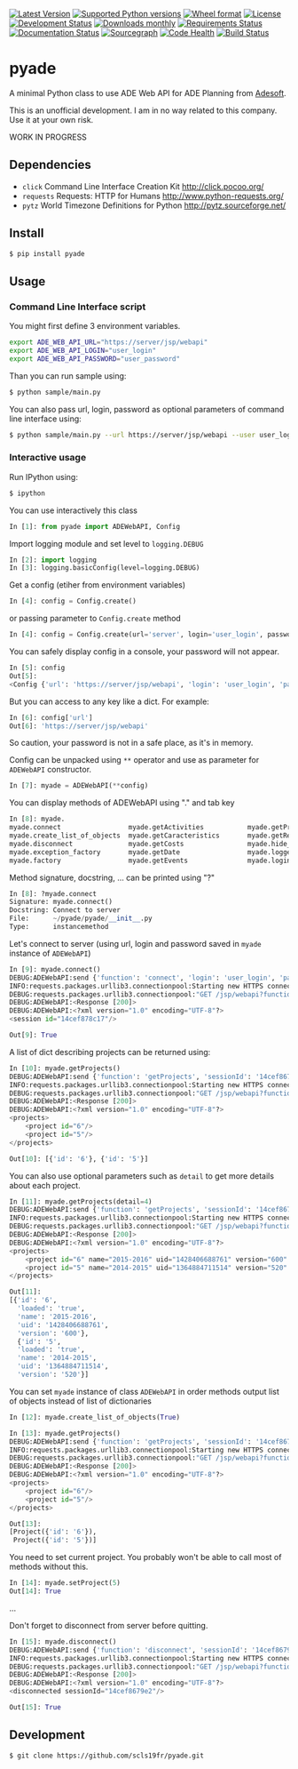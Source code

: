 [![Latest Version](https://img.shields.io/pypi/v/pyade.svg)](https://pypi.python.org/pypi/pyade/)
[![Supported Python versions](https://img.shields.io/pypi/pyversions/pyade.svg)](https://pypi.python.org/pypi/pyade/)
[![Wheel format](https://img.shields.io/pypi/wheel/pyade.svg)](https://pypi.python.org/pypi/pyade/)
[![License](https://img.shields.io/pypi/l/pyade.svg)](https://pypi.python.org/pypi/pyade/)
[![Development Status](https://img.shields.io/pypi/status/pyade.svg)](https://pypi.python.org/pypi/pyade/)
[![Downloads monthly](https://img.shields.io/pypi/dm/pyade.svg)](https://pypi.python.org/pypi/pyade/)
[![Requirements Status](https://requires.io/github/scls19fr/pyade/requirements.svg?branch=master)](https://requires.io/github/scls19fr/pyade/requirements/?branch=master)
[![Documentation Status](https://readthedocs.org/projects/pyade/badge/?version=latest)](http://pyade.readthedocs.org/en/latest/)
[![Sourcegraph](https://sourcegraph.com/api/repos/github.com/scls19fr/pyade/.badges/status.png)](https://sourcegraph.com/github.com/scls19fr/pyade)
[![Code Health](https://landscape.io/github/scls19fr/pyade/master/landscape.svg?style=flat)](https://landscape.io/github/scls19fr/pyade/master)
[![Build Status](https://travis-ci.org/scls19fr/pyade.svg)](https://travis-ci.org/scls19fr/pyade)

# pyade

A minimal Python class to use ADE Web API for ADE Planning from [Adesoft](http://www.adesoft.com/).

This is an unofficial development. I am in no way related to this company. Use it at your own risk.

WORK IN PROGRESS

## Dependencies

 * `click` Command Line Interface Creation Kit http://click.pocoo.org/ 
 * `requests` Requests: HTTP for Humans http://www.python-requests.org/
 * `pytz` World Timezone Definitions for Python http://pytz.sourceforge.net/

## Install

```bash
$ pip install pyade
```

## Usage

### Command Line Interface script

You might first define 3 environment variables.

```bash
export ADE_WEB_API_URL="https://server/jsp/webapi"
export ADE_WEB_API_LOGIN="user_login"
export ADE_WEB_API_PASSWORD="user_password" 
```

Than you can run sample using:

```bash
$ python sample/main.py
```

You can also pass url, login, password as optional parameters of command line interface using:

```bash
$ python sample/main.py --url https://server/jsp/webapi --user user_login --password user_password
```

### Interactive usage

Run IPython using:

```bash
$ ipython
```

You can use interactively this class

```python
In [1]: from pyade import ADEWebAPI, Config
```

Import logging module and set level to `logging.DEBUG`

```python
In [2]: import logging
In [3]: logging.basicConfig(level=logging.DEBUG)
```

Get a config (etiher from environment variables)

```python
In [4]: config = Config.create()
```

or passing parameter to `Config.create` method

```python
In [4]: config = Config.create(url='server', login='user_login', password='user_password')
```

You can safely display config in a console, your password will not appear.

```python
In [5]: config
Out[5]:
<Config {'url': 'https://server/jsp/webapi', 'login': 'user_login', 'password': '*********'}>
```

But you can access to any key like a dict. For example:

```python
In [6]: config['url']
Out[6]: 'https://server/jsp/webapi'
```

So caution, your password is not in a safe place, as it's in memory.

Config can be unpacked using `**` operator and use as parameter for `ADEWebAPI` constructor.

```python
In [7]: myade = ADEWebAPI(**config)
```

You can display methods of ADEWebAPI using "." and tab key

```python
In [8]: myade.
myade.connect                 myade.getActivities           myade.getProjects             myade.opt_params
myade.create_list_of_objects  myade.getCaracteristics       myade.getResources            myade.password
myade.disconnect              myade.getCosts                myade.hide_dict_values        myade.sessionId
myade.exception_factory       myade.getDate                 myade.logger                  myade.setProject
myade.factory                 myade.getEvents               myade.login                   myade.url
```

Method signature, docstring, ... can be printed using "?"

```python
In [8]: ?myade.connect
Signature: myade.connect()
Docstring: Connect to server
File:      ~/pyade/pyade/__init__.py
Type:      instancemethod
```

Let's connect to server (using url, login and password saved in `myade` instance of `ADEWebAPI`)

```python
In [9]: myade.connect()
DEBUG:ADEWebAPI:send {'function': 'connect', 'login': 'user_login', 'password': '*********', 'sessionId': '14cef8679e2'}
INFO:requests.packages.urllib3.connectionpool:Starting new HTTPS connection (1): server
DEBUG:requests.packages.urllib3.connectionpool:"GET /jsp/webapi?function=connect&login=user_login&password=user_password&sessionId=14cef8679e2 HTTP/1.1" 200 None
DEBUG:ADEWebAPI:<Response [200]>
DEBUG:ADEWebAPI:<?xml version="1.0" encoding="UTF-8"?>
<session id="14cef878c17"/>

Out[9]: True
```

A list of dict describing projects can be returned using: 

```python
In [10]: myade.getProjects()
DEBUG:ADEWebAPI:send {'function': 'getProjects', 'sessionId': '14cef8679e2'}
INFO:requests.packages.urllib3.connectionpool:Starting new HTTPS connection (1): server
DEBUG:requests.packages.urllib3.connectionpool:"GET /jsp/webapi?function=getProjects&sessionId=14cef8679e2 HTTP/1.1" 200 None
DEBUG:ADEWebAPI:<Response [200]>
DEBUG:ADEWebAPI:<?xml version="1.0" encoding="UTF-8"?>
<projects>
    <project id="6"/>
    <project id="5"/>
</projects>

Out[10]: [{'id': '6'}, {'id': '5'}]
```

You can also use optional parameters such as `detail` to get more details about each project.

```python
In [11]: myade.getProjects(detail=4)
DEBUG:ADEWebAPI:send {'function': 'getProjects', 'sessionId': '14cef8679e2', 'detail': 4}
INFO:requests.packages.urllib3.connectionpool:Starting new HTTPS connection (1): server
DEBUG:requests.packages.urllib3.connectionpool:"GET /jsp/webapi?function=getProjects&sessionId=14cef8679e2&detail=4 HTTP/1.1" 200 None
DEBUG:ADEWebAPI:<Response [200]>
DEBUG:ADEWebAPI:<?xml version="1.0" encoding="UTF-8"?>
<projects>
    <project id="6" name="2015-2016" uid="1428406688761" version="600" loaded="true"/>
    <project id="5" name="2014-2015" uid="1364884711514" version="520" loaded="true"/>
</projects>

Out[11]:
[{'id': '6',
  'loaded': 'true',
  'name': '2015-2016',
  'uid': '1428406688761',
  'version': '600'},
  {'id': '5',
  'loaded': 'true',
  'name': '2014-2015',
  'uid': '1364884711514',
  'version': '520'}]
```

You can set `myade` instance of class `ADEWebAPI` in order methods output list of objects instead of list of dictionaries

```python
In [12]: myade.create_list_of_objects(True)

In [13]: myade.getProjects()
DEBUG:ADEWebAPI:send {'function': 'getProjects', 'sessionId': '14cef8679e2'}
INFO:requests.packages.urllib3.connectionpool:Starting new HTTPS connection (1): server
DEBUG:requests.packages.urllib3.connectionpool:"GET /jsp/webapi?function=getProjects&sessionId=14cef8679e2 HTTP/1.1" 200 None
DEBUG:ADEWebAPI:<Response [200]>
DEBUG:ADEWebAPI:<?xml version="1.0" encoding="UTF-8"?>
<projects>
    <project id="6"/>
    <project id="5"/>
</projects>

Out[13]:
[Project({'id': '6'}),
 Project({'id': '5'})]
```

You need to set current project. You probably won't be able to call most of methods without this.

```python
In [14]: myade.setProject(5)
Out[14]: True
```

...

Don't forget to disconnect from server before quitting.

```python
In [15]: myade.disconnect()
DEBUG:ADEWebAPI:send {'function': 'disconnect', 'sessionId': '14cef8679e2'}
INFO:requests.packages.urllib3.connectionpool:Starting new HTTPS connection (1): server
DEBUG:requests.packages.urllib3.connectionpool:"GET /jsp/webapi?function=disconnect&sessionId=14cef8679e2 HTTP/1.1" 200 None
DEBUG:ADEWebAPI:<Response [200]>
DEBUG:ADEWebAPI:<?xml version="1.0" encoding="UTF-8"?>
<disconnected sessionId="14cef8679e2"/>

Out[15]: True
```

## Development

```bash
$ git clone https://github.com/scls19fr/pyade.git
```
